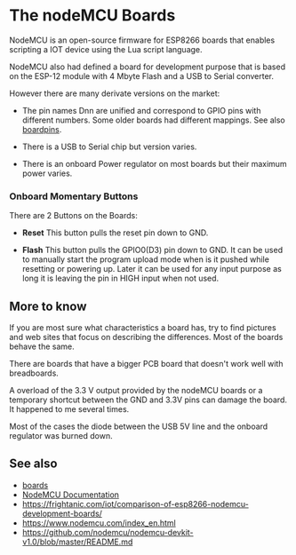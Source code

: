 # The nodeMCU Boards

NodeMCU is an open-source firmware for ESP8266  boards that enables scripting a IOT device using the Lua script language.

NodeMCU also had defined a board for development purpose that is based on the ESP-12 module with 4 Mbyte Flash and a USB to Serial converter.

However there are many derivate versions on the market:

* The pin names Dnn are unified and correspond to GPIO pins with different numbers. Some older boards had different mappings. See also [boardpins](boardpins).

* There is a USB to Serial chip but version varies.

* There is an onboard Power regulator on most boards but their maximum power varies.

### Onboard Momentary Buttons

There are 2 Buttons on the Boards:

* **Reset** This button pulls the reset pin down to GND.

* **Flash** This button pulls the GPIO0(D3) pin down to GND. It can be used to manually start the program upload mode when is it pushed while resetting or powering up. Later it can be used for any input purpose as long it is leaving the pin in HIGH input when not used.

## More to know

If you are most sure what characteristics a board has, try to find pictures and web sites that focus on describing the differences. Most of the boards behave the same.

There are boards that have a bigger PCB board that doesn't work well with breadboards. 

A overload of the 3.3 V output provided by the nodeMCU boards or a temporary shortcut between the GND and 3.3V pins can damage the board.
It happened to me several times.

Most of the cases the diode between the USB 5V line and the onboard regulator was burned down.


## See also

* [boards](boards)
* [NodeMCU Documentation](https://nodemcu.readthedocs.io/en/master/)
* <https://frightanic.com/iot/comparison-of-esp8266-nodemcu-development-boards/>
* <https://www.nodemcu.com/index_en.html>
* <https://github.com/nodemcu/nodemcu-devkit-v1.0/blob/master/README.md>
